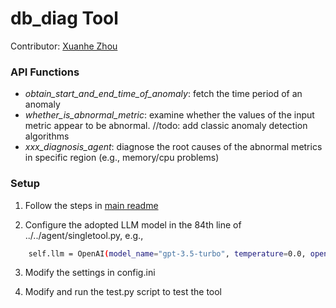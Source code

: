 # db_diag Tool

Contributor: [Xuanhe Zhou](https://github.com/zhouxh19)

### API Functions

- *obtain_start_and_end_time_of_anomaly*: fetch the time period of an anomaly
- *whether_is_abnormal_metric*: examine whether the values of the input metric appear to be abnormal. //todo: add classic anomaly detection algorithms
- *xxx_diagnosis_agent*: diagnose the root causes of the abnormal metrics in specific region (e.g., memory/cpu problems)


### Setup

1. Follow the steps in [main readme](https://github.com/OpenBMB/BMTools/blob/main/README.md)

2. Configure the adopted LLM model in the 84th line of ../../agent/singletool.py, e.g., 

```bash
    self.llm = OpenAI(model_name="gpt-3.5-turbo", temperature=0.0, openai_api_key=key)
```

3. Modify the settings in config.ini

3. Modify and run the test.py script to test the tool
